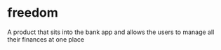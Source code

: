 
# freedom
A product that sits into the bank app and allows the users to manage all their finances at one place
